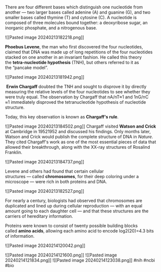 
There are four different bases which distinguish one nucleotide from another — two larger bases called adenine (A) and guanine (G), and two smaller bases called thymine (T) and cytosine (C). A nucleotide is composed of three molecules bound together: a deoxyribose sugar, an inorganic phosphate, and a nitrogenous base.

![[Pasted image 20240213182218.png]]

**Phoebus Levene**, the man who first discovered the four nucleotides, claimed that DNA was made up of long repetitions of the four nucleotides stacked on one another in an invariant fashion. He called this theory the **tetra-nucleotide hypothesis** (TNH), but others referred to it as the “pancake model”.

![[Pasted image 20240213181942.png]]

 **Erwin Chargaff** doubted the TNH and sought to disprove it by directly measuring the relative levels of the four nucleotides to see whether they were truly equal. The observation by Chargaff that nA​/nT​≈1 and 1nG​/nC​≈1 immediately disproved the tetranucleotide hypothesis of nucleotide structure.

Today, this key observation is known as **Chargaff's rule**.

![[Pasted image 20240213184502.png]]
Chargaff visited **Watson and Crick** at Cambridge in 19521952 and discussed his findings. Only months later, Watson and Crick would publish the complete structure of DNA in _Nature_. They cited Chargaff's work as one of the most essential pieces of data that allowed their breakthrough, along with the XX-ray structures of Rosalind Franklin.

![[Pasted image 20240213184737.png]]

Levene and others had found that certain cellular structures — called **chromosomes**, for their deep coloring under a microscope — were rich in both proteins and DNA.

![[Pasted image 20240213182527.png]]

For nearly a century, biologists had observed that chromosomes are duplicated and lined up during cellular reproduction — with an equal amount going to each daughter cell — and that these structures are the carriers of hereditary information.

Proteins were known to consist of twenty possible building blocks called **amino acids**, allowing each amino acid to encode log2(​20)=4.3 bits of information.


![[Pasted image 20240214120042.png]]


![[Pasted image 20240214121600.png]]
![[Pasted image 20240214121834.png]]
![[Pasted image 20240214123038.png]]
#nih #ncbi #bio